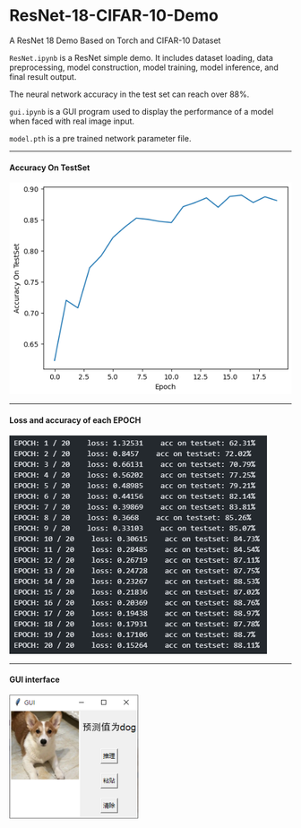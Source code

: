 # ResNet-18-CIFAR-10-Demo
A ResNet 18 Demo Based on Torch and CIFAR-10 Dataset

`ResNet.ipynb` is a ResNet simple demo. It includes dataset loading, data preprocessing, model construction, model training, model inference, and final result output.

The neural network accuracy in the test set can reach over 88%.

`gui.ipynb` is a GUI program used to display the performance of a model when faced with real image input.

`model.pth` is a pre trained network parameter file.

---

#### Accuracy On TestSet

![Accuracy On TestSet](./image/plot.jpg)

---

#### Loss and accuracy of each EPOCH

![Loss and accuracy of each EPOCH](./image/log.jpg)

---

#### GUI interface

![GUI interface](./image/gui.png)